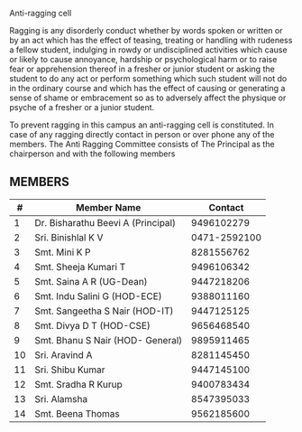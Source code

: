 Anti-ragging cell

Ragging is any disorderly conduct whether by words spoken or written or by an act which has the effect of teasing, treating or handling with rudeness a fellow student, indulging in rowdy or undisciplined activities which cause or likely to cause annoyance, hardship or psychological harm or to raise fear or apprehension thereof in a fresher or junior student or asking the student to do any act or perform something which such student will not do in the ordinary course and which has the effect of causing or generating a sense of shame or embracement so as to adversely affect the physique or psyche of a fresher or a junior student.

To prevent ragging in this campus an anti-ragging cell is constituted. In case of any ragging directly contact in person or over phone any of the members. The Anti Ragging Committee consists of The Principal as the chairperson and with the following members

## MEMBERS

| # | Member Name | Contact
| --- | --- | -- |
| 1 | Dr. Bisharathu Beevi A (Principal) | 9496102279
| 2 | Sri. Binishlal K V | 0471-2592100
| 3 | Smt. Mini K P | 8281556762
| 4 | Smt. Sheeja Kumari T | 9496106342
| 5 | Smt. Saina A R (UG-Dean) | 9447218206
| 6 | Smt. Indu Salini G (HOD-ECE) | 9388011160
| 7 | Smt. Sangeetha S Nair (HOD-IT) | 9447125125
| 8 | Smt. Divya D T (HOD-CSE) | 9656468540
| 9 | Smt. Bhanu S Nair (HOD- General) | 9895911465
| 10 | Sri. Aravind A | 8281145450
| 11 | Sri. Shibu Kumar  | 9447145100
| 12 | Smt. Sradha R Kurup | 9400783434
| 13 | Sri. Alamsha | 8547395033
| 14 | Smt. Beena Thomas | 9562185600